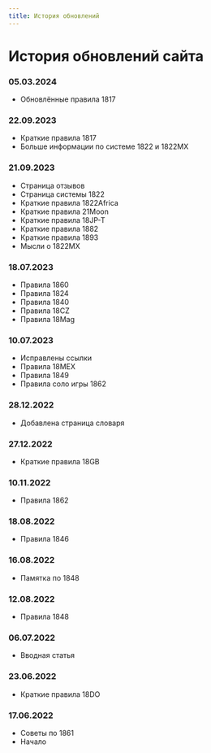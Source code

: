 ```yaml
---
title: История обновлений
---
```


# История обновлений сайта

### 05.03.2024

- Обновлённые правила 1817

### 22.09.2023

- Краткие правила 1817
- Больше информации по системе 1822 и 1822MX

### 21.09.2023

- Страница отзывов
- Страница системы 1822
- Краткие правила 1822Africa
- Краткие правила 21Moon
- Краткие правила 18JP-T
- Краткие правила 1882
- Краткие правила 1893
- Мысли о 1822MX

### 18.07.2023

- Правила 1860
- Правила 1824
- Правила 1840
- Правила 18CZ
- Правила 18Mag

### 10.07.2023

- Исправлены ссылки
- Правила 18MEX
- Правила 1849
- Правила соло игры 1862

### 28.12.2022

- Добавлена страница словаря

### 27.12.2022

- Краткие правила 18GB

### 10.11.2022

- Правила 1862

### 18.08.2022

- Правила 1846

### 16.08.2022

- Памятка по 1848

### 12.08.2022

- Правила 1848

### 06.07.2022

- Вводная статья

### 23.06.2022

- Краткие правила 18DO

### 17.06.2022

- Советы по 1861
- Начало
